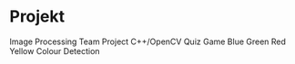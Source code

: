 # Projekt
Image Processing Team Project
C++/OpenCV Quiz Game 
Blue Green Red Yellow Colour Detection

